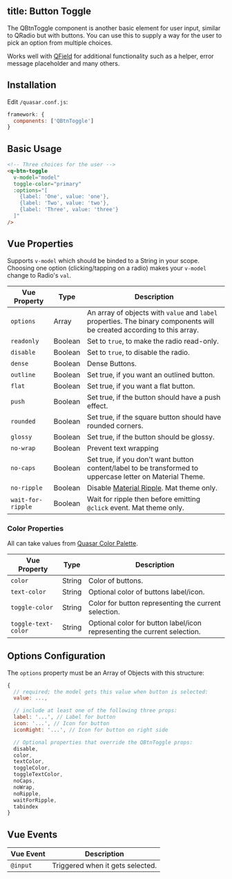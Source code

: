 title: Button Toggle
---
The QBtnToggle component is another basic element for user input, similar to QRadio but with buttons. You can use this to supply a way for the user to pick an option from multiple choices.
<input type="hidden" data-fullpage-demo="forms/button-toggle">

Works well with [QField](/components/field.html) for additional functionality such as a helper, error message placeholder and many others.

## Installation
Edit `/quasar.conf.js`:
```js
framework: {
  components: ['QBtnToggle']
}
```

## Basic Usage

``` html
<!-- Three choices for the user -->
<q-btn-toggle
  v-model="model"
  toggle-color="primary"
  :options="[
    {label: 'One', value: 'one'},
    {label: 'Two', value: 'two'},
    {label: 'Three', value: 'three'}
  ]"
/>
```

## Vue Properties
Supports `v-model` which should be binded to a String in your scope. Choosing one option (clicking/tapping on a radio) makes your `v-model` change to Radio's `val`.

| Vue Property | Type | Description |
| --- | --- | --- |
| `options` | Array | An array of objects with `value` and `label` properties. The binary components will be created according to this array. |
| `readonly` | Boolean | Set to `true`, to make the radio read-only. |
| `disable` | Boolean | Set to `true`, to disable the radio. |
| `dense`      | Boolean | Dense Buttons. |
| `outline`    | Boolean | Set true, if you want an outlined button. |
| `flat`       | Boolean | Set true, if you want a flat button. |
| `push`       | Boolean | Set true, if the button should have a push effect. |
| `rounded`    | Boolean | Set true, if the square button should have rounded corners. |
| `glossy`     | Boolean | Set true, if the button should be glossy. |
| `no-wrap`    | Boolean | Prevent text wrapping |
| `no-caps`    | Boolean | Set true, if you don't want button content/label to be transformed to uppercase letter on Material Theme. |
| `no-ripple`  | Boolean | Disable [Material Ripple](/components/material-ripples.html). Mat theme only. |
| `wait-for-ripple` | Boolean | Wait for ripple then before emitting `@click` event. Mat theme only. |

### Color Properties
All can take values from [Quasar Color Palette](/components/color-palette.html).

| Vue Property | Type | Description |
| --- | --- | --- |
| `color` | String | Color of buttons. |
| `text-color` | String | Optional color of buttons label/icon. |
| `toggle-color` | String | Color for button representing the current selection. |
| `toggle-text-color` | String | Optional color for button label/icon representing the current selection. |

## Options Configuration
The `options` property must be an Array of Objects with this structure:
```js
{
  // required; the model gets this value when button is selected:
  value: ...,

  // include at least one of the following three props:
  label: '...', // Label for button
  icon: '...', // Icon for button
  iconRight: '...', // Icon for button on right side

  // Optional properties that override the QBtnToggle props:
  disable,
  color,
  textColor,
  toggleColor,
  toggleTextColor,
  noCaps,
  noWrap,
  noRipple,
  waitForRipple,
  tabindex
}
```

## Vue Events
| Vue Event | Description |
| --- | --- |
| `@input` | Triggered when it gets selected. |
